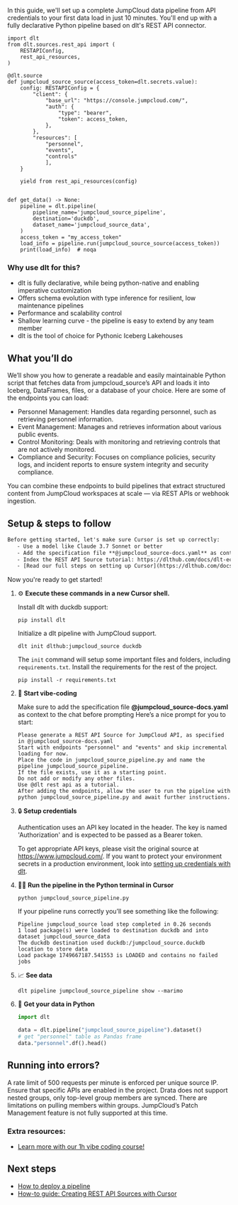 In this guide, we'll set up a complete JumpCloud data pipeline from API credentials to your first data load in just 10 minutes. You'll end up with a fully declarative Python pipeline based on dlt's REST API connector.

```python-outcome
import dlt
from dlt.sources.rest_api import (
    RESTAPIConfig,
    rest_api_resources,
)

@dlt.source
def jumpcloud_source_source(access_token=dlt.secrets.value):
    config: RESTAPIConfig = {
        "client": {
            "base_url": "https://console.jumpcloud.com/",
            "auth": {
                "type": "bearer",
                "token": access_token,
            },
        },
        "resources": [
            "personnel",
            "events",
            "controls"
            ],
    }

    yield from rest_api_resources(config)


def get_data() -> None:
    pipeline = dlt.pipeline(
        pipeline_name='jumpcloud_source_pipeline',
        destination='duckdb',
        dataset_name='jumpcloud_source_data', 
    )
    access_token = "my_access_token"
    load_info = pipeline.run(jumpcloud_source_source(access_token))
    print(load_info)  # noqa
```

### Why use dlt for this?

- dlt is fully declarative, while being python-native and enabling imperative customization
- Offers schema evolution with type inference for resilient, low maintenance pipelines
- Performance and scalability control
- Shallow learning curve - the pipeline is easy to extend by any team member
- dlt is the tool of choice for Pythonic Iceberg Lakehouses

## What you’ll do

We’ll show you how to generate a readable and easily maintainable Python script that fetches data from jumpcloud_source’s API and loads it into Iceberg, DataFrames, files, or a database of your choice. Here are some of the endpoints you can load:

- Personnel Management: Handles data regarding personnel, such as retrieving personnel information.
- Event Management: Manages and retrieves information about various public events.
- Control Monitoring: Deals with monitoring and retrieving controls that are not actively monitored.
- Compliance and Security: Focuses on compliance policies, security logs, and incident reports to ensure system integrity and security compliance.

You can combine these endpoints to build pipelines that extract structured content from JumpCloud workspaces at scale — via REST APIs or webhook ingestion.

## Setup & steps to follow

```default
Before getting started, let's make sure Cursor is set up correctly:
   - Use a model like Claude 3.7 Sonnet or better
   - Add the specification file **@jumpcloud_source-docs.yaml** as context
   - Index the REST API Source tutorial: https://dlthub.com/docs/dlt-ecosystem/verified-sources/rest_api/ and add it to context as **@dlt rest api**
   - [Read our full steps on setting up Cursor](https://dlthub.com/docs/dlt-ecosystem/llm-tooling/cursor-restapi#23-configuring-cursor-with-documentation)
```

Now you're ready to get started! 

1. ⚙️ **Execute these commands in a new Cursor shell.**
    
    Install dlt with duckdb support:
    ```shell
    pip install dlt
    ```

    Initialize a dlt pipeline with JumpCloud support.
    ```shell
    dlt init dlthub:jumpcloud_source duckdb
    ```

    The `init` command will setup some important files and folders, including `requirements.txt`. Install the requirements for the rest of the project.
    ```shell
    pip install -r requirements.txt
    ```
    
2. 🤠 **Start vibe-coding**
    
    Make sure to add the specification file **@jumpcloud_source-docs.yaml** as context to the chat before prompting
    Here’s a nice prompt for you to start: 
    
    ```prompt
    Please generate a REST API Source for JumpCloud API, as specified in @jumpcloud_source-docs.yaml 
    Start with endpoints "personnel" and "events" and skip incremental loading for now. 
    Place the code in jumpcloud_source_pipeline.py and name the pipeline jumpcloud_source_pipeline. 
    If the file exists, use it as a starting point. 
    Do not add or modify any other files. 
    Use @dlt rest api as a tutorial. 
    After adding the endpoints, allow the user to run the pipeline with python jumpcloud_source_pipeline.py and await further instructions.
    ```

    
3. 🔒 **Setup credentials** 
    
    Authentication uses an API key located in the header. The key is named 'Authorization' and is expected to be passed as a Bearer token.
    
    To get appropriate API keys, please visit the original source at https://www.jumpcloud.com/.
    If you want to protect your environment secrets in a production environment, look into [setting up credentials with dlt](https://dlthub.com/docs/walkthroughs/add_credentials).
    
4. 🏃‍♀️ **Run the pipeline in the Python terminal in Cursor**
    
    ```shell
    python jumpcloud_source_pipeline.py
    ```
    
    If your pipeline runs correctly you’ll see something like the following:
    
    ```shell
    Pipeline jumpcloud_source load step completed in 0.26 seconds
    1 load package(s) were loaded to destination duckdb and into dataset jumpcloud_source_data
    The duckdb destination used duckdb:/jumpcloud_source.duckdb location to store data
    Load package 1749667187.541553 is LOADED and contains no failed jobs
    ```
    
5. 📈 **See data**
    
    ```shell
    dlt pipeline jumpcloud_source_pipeline show --marimo
    ```
    
6. 🐍 **Get your data in Python**
    
    ```python
    import dlt

   data = dlt.pipeline("jumpcloud_source_pipeline").dataset()
   # get "personnel" table as Pandas frame
   data."personnel".df().head()
    ```

## Running into errors?

A rate limit of 500 requests per minute is enforced per unique source IP. Ensure that specific APIs are enabled in the project. Drata does not support nested groups, only top-level group members are synced. There are limitations on pulling members within groups. JumpCloud’s Patch Management feature is not fully supported at this time.

### Extra resources:

- [Learn more with our 1h vibe coding course!](https://www.youtube.com/watch?v=GGid70rnJuM)

## Next steps

- [How to deploy a pipeline](https://dlthub.com/docs/walkthroughs/deploy-a-pipeline)
- [How-to guide: Creating REST API Sources with Cursor](https://dlthub.com/docs/dlt-ecosystem/llm-tooling/cursor-restapi)